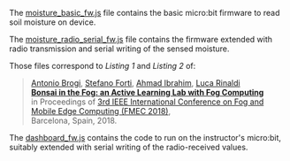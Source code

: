 The [moisture_basic_fw.js](https://github.com/di-unipi-socc/bonsaifog/blob/master/microbit_firmware/moisture_basic_fw.js) file contains the basic micro:bit firmware to read soil moisture on device. 

The [moisture_radio_serial_fw.js](https://github.com/di-unipi-socc/bonsaifog/blob/master/microbit_firmware/moisture_radio_serial_fw.js) file contains the firmware extended with radio transmission and serial writing of the sensed moisture.

Those files correspond to _Listing 1_ and _Listing 2_ of:

> [Antonio Brogi](http://pages.di.unipi.it/brogi), [Stefano Forti](http://pages.di.unipi.it/forti), [Ahmad Ibrahim](http://pages.di.unipi.it/ibrahim), [Luca Rinaldi](http://lucar.in) <br>
> **[Bonsai in the Fog: an Active Learning Lab with Fog Computing](http://pages.di.unipi.it/forti//research/)** <br>
> in Proceedings of [3rd IEEE International Conference on Fog and Mobile Edge Computing (FMEC 2018)](http://emergingtechnet.org/FMEC2018/), <br>
> Barcelona, Spain, 2018.

The [dashboard_fw.js](https://github.com/di-unipi-socc/bonsaifog/blob/master/microbit_firmware/dashboard_fw.js) contains the code to run on the instructor's micro:bit, suitably extended with serial writing of the radio-received values.
